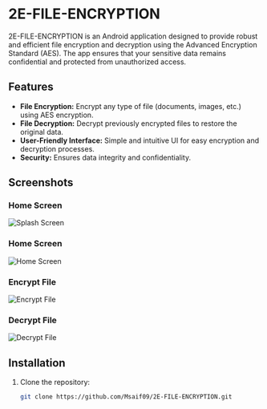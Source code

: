 # 2E-FILE-ENCRYPTION

2E-FILE-ENCRYPTION is an Android application designed to provide robust and efficient file encryption and decryption using the Advanced Encryption Standard (AES). The app ensures that your sensitive data remains confidential and protected from unauthorized access.

## Features

- **File Encryption:** Encrypt any type of file (documents, images, etc.) using AES encryption.
- **File Decryption:** Decrypt previously encrypted files to restore the original data.
- **User-Friendly Interface:** Simple and intuitive UI for easy encryption and decryption processes.
- **Security:** Ensures data integrity and confidentiality.

## Screenshots

### Home Screen
![Splash Screen](https://github.com/Msaif09/2E-FILE-ENCRYPTION/blob/main/images/Screenshot_2024-05-23-18-14-12-884_com.org.a2eencryption.jpg)



### Home Screen
![Home Screen](https://github.com/Msaif09/2E-FILE-ENCRYPTION/blob/main/images/Screenshot_2024-05-23-18-14-17-268_com.org.a2eencryption.jpg)

### Encrypt File
![Encrypt File](https://github.com/Msaif09/2E-FILE-ENCRYPTION/blob/main/images/Screenshot_2024-05-23-18-14-21-405_com.org.a2eencryption.jpg)

### Decrypt File
![Decrypt File](https://github.com/Msaif09/2E-FILE-ENCRYPTION/blob/main/images/Screenshot_2024-05-23-18-53-25-306_com.org.a2eencryption.jpg)

## Installation

1. Clone the repository:
   ```sh
   git clone https://github.com/Msaif09/2E-FILE-ENCRYPTION.git
